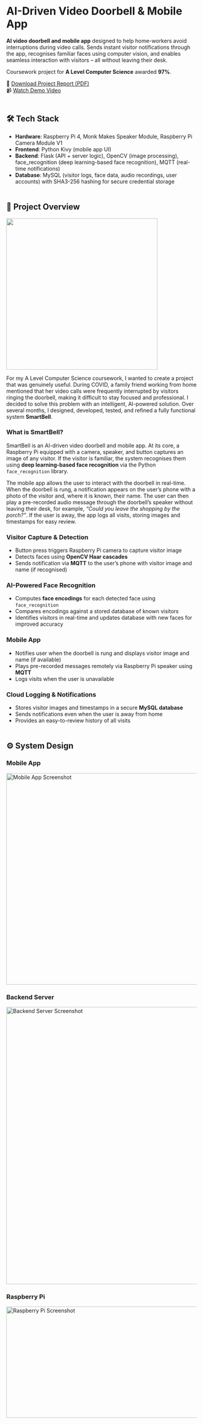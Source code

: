 # AI-Driven Video Doorbell & Mobile App

**AI video doorbell and mobile app** designed to help home-workers avoid interruptions during video calls. Sends instant visitor notifications through the app, recognises familiar faces using computer vision, and enables seamless interaction with visitors – all without leaving their desk.

Coursework project for **A Level Computer Science** awarded **97%**.  

📄 [Download Project Report (PDF)](https://github.com/user-attachments/files/22313050/orlando-alexander-nea-report.pdf)<br>
📹 [Watch Demo Video ](https://www.youtube.com/watch?v=hvcWZEq3k6o)<br><br>


## 🛠 Tech Stack

- **Hardware**: Raspberry Pi 4, Monk Makes Speaker Module, Raspberry Pi Camera Module V1
- **Frontend**: Python Kivy (mobile app UI)  
- **Backend**: Flask (API + server logic), OpenCV (image processing), face_recognition (deep learning-based face recognition), MQTT (real-time notifications)
- **Database**: MySQL (visitor logs, face data, audio recordings, user accounts) with SHA3-256 hashing for secure credential storage<br><br>

## 📝 Project Overview

<img src="https://github.com/user-attachments/assets/78e77887-d6a0-4880-acc7-e297c0ba0bf7" width="400">

For my A Level Computer Science coursework, I wanted to create a project that was genuinely useful. During COVID, a family friend working from home mentioned that her video calls were frequently interrupted by visitors ringing the doorbell, making it difficult to stay focused and professional. I decided to solve this problem with an intelligent, AI-powered solution. Over several months, I designed, developed, tested, and refined a fully functional system **SmartBell**.

### What is SmartBell?

SmartBell is an AI-driven video doorbell and mobile app. At its core, a Raspberry Pi equipped with a camera, speaker, and button captures an image of any visitor. If the visitor is familiar, the system recognises them using **deep learning-based face recognition** via the Python `face_recognition` library.  

The mobile app allows the user to interact with the doorbell in real-time. When the doorbell is rung, a notification appears on the user’s phone with a photo of the visitor and, where it is known, their name. The user can then play a pre-recorded audio message through the doorbell’s speaker without leaving their desk, for example, *“Could you leave the shopping by the porch?”*. If the user is away, the app logs all visits, storing images and timestamps for easy review.


### Visitor Capture & Detection
- Button press triggers Raspberry Pi camera to capture visitor image  
- Detects faces using **OpenCV Haar cascades**
- Sends notification via **MQTT** to the user’s phone with visitor image and name (if recognised)  

### AI-Powered Face Recognition
- Computes **face encodings** for each detected face using `face_recognition`  
- Compares encodings against a stored database of known visitors  
- Identifies visitors in real-time and updates database with new faces for improved accuracy  

### Mobile App 
- Notifies user when the doorbell is rung and displays visitor image and name (if available)  
- Plays pre-recorded messages remotely via Raspberry Pi speaker using **MQTT**
- Logs visits when the user is unavailable  

### Cloud Logging & Notifications
- Stores visitor images and timestamps in a secure **MySQL database**
- Sends notifications even when the user is away from home  
- Provides an easy-to-review history of all visits<br><br>

## ⚙️ System Design

### Mobile App
<img width="708" height="559" alt="Mobile App Screenshot" src="https://github.com/user-attachments/assets/25f52962-6f74-4fb4-bddc-81452e23cd09" />

### Backend Server
<img width="607" height="733" alt="Backend Server Screenshot" src="https://github.com/user-attachments/assets/f62c6ccd-010c-498e-819b-58c3e6431137" />

### Raspberry Pi
<img width="764" height="294" alt="Raspberry Pi Screenshot" src="https://github.com/user-attachments/assets/430a3b4b-56ce-46c2-93c0-4ba8a3f84f16" />

